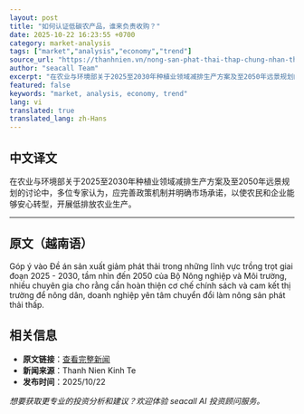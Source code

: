```yaml
---
layout: post
title: "如何认证低碳农产品，谁来负责收购？"
date: 2025-10-22 16:23:55 +0700
category: market-analysis
tags: ["market","analysis","economy","trend"]
source_url: "https://thanhnien.vn/nong-san-phat-thai-thap-chung-nhan-the-nao-ai-dung-ra-bao-tieu-185251022193036202.htm"
author: "seacall Team"
excerpt: "在农业与环境部关于2025至2030年种植业领域减排生产方案及至2050年远景规划的讨论中，多位专家认为，应完善政策机制并明确市场承诺，以使农民和企业能够安心转型，开展低排放农业生产。..."
featured: false
keywords: "market, analysis, economy, trend"
lang: vi
translated: true
translated_lang: zh-Hans
---
```


## 中文译文

在农业与环境部关于2025至2030年种植业领域减排生产方案及至2050年远景规划的讨论中，多位专家认为，应完善政策机制并明确市场承诺，以使农民和企业能够安心转型，开展低排放农业生产。

---

## 原文（越南语）

G&oacute;p &yacute; v&agrave;o Đề &aacute;n sản xuất giảm ph&aacute;t thải trong những lĩnh vực trồng trọt giai đoạn 2025 - 2030, tầm nh&igrave;n đến 2050 của Bộ N&ocirc;ng nghiệp v&agrave; M&ocirc;i trường, nhiều chuy&ecirc;n gia cho rằng cần ho&agrave;n thiện cơ chế ch&iacute;nh s&aacute;ch v&agrave; cam kết thị trường để n&ocirc;ng d&acirc;n, doanh nghiệp y&ecirc;n t&acirc;m chuyển đổi l&agrave;m n&ocirc;ng sản ph&aacute;t thải thấp.

## 相关信息

- **原文链接**：[查看完整新闻](https://thanhnien.vn/nong-san-phat-thai-thap-chung-nhan-the-nao-ai-dung-ra-bao-tieu-185251022193036202.htm)
- **新闻来源**：Thanh Nien Kinh Te
- **发布时间**：2025/10/22

*想要获取更专业的投资分析和建议？欢迎体验 seacall AI 投资顾问服务。*
